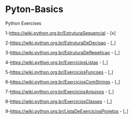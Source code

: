 # Pyton-Basics
Python Exercises

1-https://wiki.python.org.br/EstruturaSequencial - [x] 

2-https://wiki.python.org.br/EstruturaDeDecisao - [_]

3-https://wiki.python.org.br/EstruturaDeRepeticao - [_]

4-https://wiki.python.org.br/ExerciciosListas - [_]

5-https://wiki.python.org.br/ExerciciosFuncoes - [_]

6-https://wiki.python.org.br/ExerciciosComStrings - [_]

7-https://wiki.python.org.br/ExerciciosArquivos - [_]

8-https://wiki.python.org.br/ExerciciosClasses - [_]

9-https://wiki.python.org.br/ListaDeExerciciosProjetos - [_]
